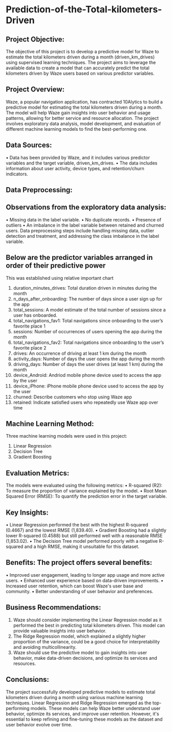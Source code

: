 # Prediction-of-the-Total-kilometers-Driven
## Project Objective:
The objective of this project is to develop a predictive model for Waze to estimate the total kilometers driven during a month (driven_km_drives) using supervised learning techniques. The project aims to leverage the available data to create a model that can accurately predict the total kilometers driven by Waze users based on various predictor variables.

## Project Overview:
Waze, a popular navigation application, has contracted 10Alytics to build a predictive model for estimating the total kilometers driven during a month. The model will help Waze gain insights into user behavior and usage patterns, allowing for better service and resource allocation. The project involves exploratory data analysis, model development, and evaluation of different machine learning models to find the best-performing one.

## Data Sources:
•	Data has been provided by Waze, and it includes various predictor variables and the target variable, driven_km_drives.
•	The data includes information about user activity, device types, and retention/churn indicators.

## Data Preprocessing:
## Observations from the exploratory data analysis:
•	Missing data in the label variable.
•	No duplicate records.
•	Presence of outliers 
•	An imbalance in the label variable between retained and churned users.
Data preprocessing steps include handling missing data, outlier detection and treatment, and addressing the class imbalance in the label variable. 

## Below are the predictor variables arranged in order of their predictive power
This was established using relative important chart
1.	duration_minutes_drives: Total duration driven in minutes during the month
2.	n_days_after_onboarding: The number of days since a user sign up for the app
3.	total_sessions: A model estimate of the total number of sessions since a user has onboarded. 
4.	total_navigations_fav1: Total navigations since onboarding to the user’s favorite place 1
5.	sessions: Number of occurrences of users opening the app during the month 
6.	total_navigations_fav2: Total navigations since onboarding to the user’s favorite place 2  
7.	drives: An occurrence of driving at least 1 km during the month   
8.	activity_days: Number of days the user opens the app during the month   
9.	driving_days: Number of days the user drives (at least 1 km) during the month
10.	device_Android: Andriod mobile phone device used to access the app by the user
11.	device_iPhone: iPhone mobile phone device used to access the app by the user
12.	churned: Describe customers who stop using Waze app
13.	retained: Indicate satisfied users who repeatedly use Waze app over time
    
## Machine Learning Method:
Three machine learning models were used in this project:
1.	Linear Regression
2.	Decision Tree
3.	Gradient Boosting

## Evaluation Metrics:
The models were evaluated using the following metrics:
•	R-squared (R2): To measure the proportion of variance explained by the model.
•	Root Mean Squared Error (RMSE): To quantify the prediction error in the target variable.

## Key Insights:
•	Linear Regression performed the best with the highest R-squared (0.4667) and the lowest RMSE (1,839.40).
•	Gradient Boosting had a slightly lower R-squared (0.4588) but still performed well with a reasonable RMSE (1,853.02).
•	The Decision Tree model performed poorly with a negative R-squared and a high RMSE, making it unsuitable for this dataset.

## Benefits: The project offers several benefits:
•	Improved user engagement, leading to longer app usage and more active users.
•	Enhanced user experience based on data-driven improvements.
•	Increased user retention, which can boost Waze's user base and community.
•	Better understanding of user behavior and preferences.

## Business Recommendations:
1.	Waze should consider implementing the Linear Regression model as it performed the best in predicting total kilometers driven. This model can provide valuable insights into user behavior.
2.	The Ridge Regression model, which explained a slightly higher proportion of the variance, could be a good choice for interpretability and avoiding multicollinearity.
3.	Waze should use the predictive model to gain insights into user behavior, make data-driven decisions, and optimize its services and resources.
   
## Conclusions:
The project successfully developed predictive models to estimate total kilometers driven during a month using various machine learning techniques. Linear Regression and Ridge Regression emerged as the top-performing models. These models can help Waze better understand user behavior, optimize its services, and improve user retention. However, it's essential to keep refining and fine-tuning these models as the dataset and user behavior evolve over time.

